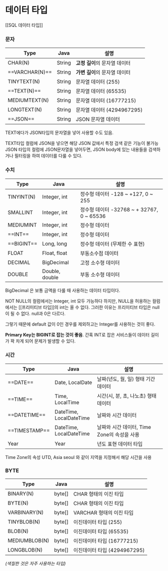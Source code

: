 # 데이터 타입
[[SQL 데이터 타입]]

### 문자
| Type           | Java   | 설명                   |
| -------------- | ------ | -------------------- |
| CHAR(N)        | String | **고정 길이**의 문자열 데이터   |
| ==VARCHAR(N)== | String | **가변 길이**의 문자열 데이터   |
| TINYTEXT(N)    | String | 문자열 데이터 (255)        |
| ==TEXT(N)==    | String | 문자열 데이터 (65535)      |
| MEDIUMTEXT(N)  | String | 문자열 데이터 (16777215)   |
| LONGTEXT(N)    | String | 문자열 데이터 (4294967295) |
| ==JSON==       | String | JSON 문자열 데이터         |



TEXT에다가 JSON타입의 문자열을 넣어 사용할 수도 있음.

TEXT타입 컬럼에 JSON을 넣으면 해당 JSON 값에서 특정 검색 같은 기능이 불가능
JSON 타입의 컬럼에 JSON문자열을 넣어두면, JSON body에 있는 내용들을 검색하거나 필터링을 하여 데이터를 다룰 수 있다.

### 수치
| Type       | Java           | 설명                                  |
| ---------- | -------------- | ----------------------------------- |
| TINYINT(N) | Integer, int   | 정수형 데이터 -128 ~ +127, 0 ~ 255        |
| SMALLINT   | Integer, int   | 정수형 데이터 -32768 ~ + 32767, 0 ~ 65536 |
| MEDIUMINT  | Integer, int   | 정수형 데이터                             |
| ==INT==    | Integer, int   | 정수형 데이터                             |
| ==BIGINT== | Long, long     | 정수형 데이터 (무제한 수 표현)                  |
| FLOAT      | Float, float   | 부동소수점 데이터                           |
| DECIMAL    | BigDecimal     | 고정 소수형 데이터                          |
| DOUBLE     | Double, double | 부동 소수형 데이터                          |

BigDecimal 은 보통 금액을 다룰 때 사용하는 데이터 타입이다.

NOT NULL의 컬럼에서는 Integer, int 모두 가능하다
하지만, NULL을 허용하는 컬럼에서는 [[프리미티브 타입]]의 int는 올 수 없다. 그러한 이유는 프리미티브 타입은 null이 될 수 없다. null과 0은 다르다.

그렇기 때문에 default 값이 0인 경우를 제외하고는 Integer를 사용하는 것이 좋다.

**Primary Key는 BIGINT로 잡는 것이 좋음**. 간혹 INT로 잡은 서비스들이 데이터 길이가 꽉 차게 되어 문제가 발생할 수 있다.


### 시간
| Type          | Java                       | 설명                            |
| ------------- | -------------------------- | ----------------------------- |
| ==DATE==      | Date, LocalDate            | 날짜(년도, 월, 일) 형태 기간 데이터        |
| ==TIME==      | Time, LocalTime            | 시간(시, 분, 초, 나노초) 형태 데이터       |
| ==DATETIME==  | DateTime,<br>LocalDateTime | 날짜와 시간 데이터                    |
| ==TIMESTAMP== | DateTime,<br>LocalDateTime | 날짜와 시간 데이터, Time Zone의 속성을 사용 |
| Year          | Year                       | 년도 표현 데이터 타입                  |
Time Zone의 속성
UTD, Asia seoul 와 같이 지역을 지정해서 해당 시간을 사용

### BYTE
| Type          | Java   | 설명                    |
| ------------- | ------ | --------------------- |
| BINARY(N)     | byte[] | CHAR 형태의 이진 타입        |
| BYTE(N)       | byte[] | CHAR 형태의 이진 타입        |
| VARBINARY(N)  | byte[] | VARCHAR 형태의 이진 타입     |
| TINYBLOB(N)   | byte[] | 이진데이터 타입 (255)        |
| BLOB(N)       | byte[] | 이진데이터 타입 (65535)      |
| MEDIUMBLOB(N) | byte[] | 이진데이터 타입 (16777215)   |
| LONGBLOB(N)   | byte[] | 이진데이터 타입 (4294967295) |


*(색칠한 것은 자주 사용하는 타입)*